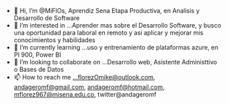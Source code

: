 - 👋 Hi, I’m @MiFlOs, Aprendiz Sena Etapa Productiva, en Analisis y Desarrollo de Software
- 👀 I’m interested in ...Aprender mas sobre el Desarrollo Software, y busco una oportunidad para laboral en remoto y asi aplicar y mejorar mis conocimientos y habilidades
- 🌱 I’m currently learning ...uso y entrenamiento de plataformas azure, en Pl 900, Power BI
- 💞️ I’m looking to collaborate on ...Desarrollo web, Asistente Administtivo o Bases de Datos
- 📫 How to reach me ...florezOmike@outlook.com, andageromf@gmail.com, andageromf@hotmail.com, mflorez967@misena.edu.co, twitter@andageromf

<!---
MiFlOs/MiFlOs is a ✨ special ✨ repository because its `README.md` (this file) appears on your GitHub profile.
You can click the Preview link to take a look at your changes.
--->
